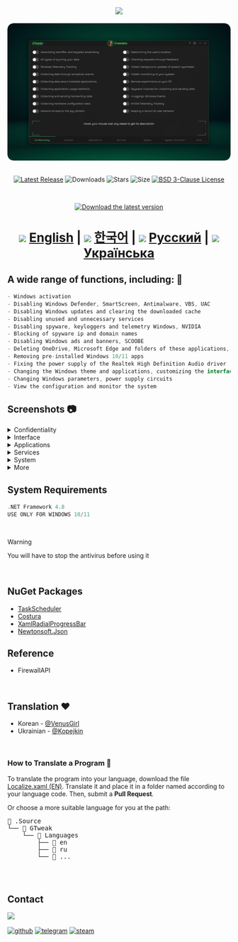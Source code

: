 <div align="center">
<img  src="https://github.com/user-attachments/assets/e63d303a-2d07-4882-8a68-cb43ebbbe7df"/><br/><br/> 

<img src="https://github.com/Greedeks/GTweak/blob/main/.github/Preview.gif"/>
<br/><br/>

[![Latest Release](https://img.shields.io/github/v/release/Greedeks/GTweak?style=for-the-badge&color=16BD72)](https://github.com/Greedeks/GTweak/releases/latest)
![Downloads](https://img.shields.io/github/downloads/Greedeks/GTweak/total.svg?style=for-the-badge&color=%231EB1D2)
![Stars](https://img.shields.io/github/stars/greedeks/gtweak?style=for-the-badge&color=16BD72)
![Size](https://img.shields.io/github/repo-size/greedeks/gtweak?style=for-the-badge&color=%231EB1D2)
[![BSD 3-Clause License](https://img.shields.io/badge/License-BSD%203--Clause-yellow.svg?style=for-the-badge&color=16BD72)](https://github.com/Greedeks/GTweak/blob/main/LICENSE)

<br/>

<a href="https://github.com/Greedeks/GTweak/releases/latest/download/gtweak.exe"><img src="https://github.com/user-attachments/assets/0c2f2947-6d63-46b3-9933-8e72a8b45ed3" width="260" height="68" alt="Download the latest version"></a><br/>

<!-- language --> 
 <h1>
<img width="32 height="32" src="https://github.com/user-attachments/assets/3c13dbd0-ad57-4eca-8e11-49c973376172"/> <a href="https://github.com/Greedeks/GTweak/blob/main/README.md">English</a> |  
   <img width="32 height="32 src="https://github.com/user-attachments/assets/a5b56bef-469f-41d9-ba88-ff8d7cd2c2f1"/> <a href="https://github.com/Greedeks/GTweak/blob/main/README-ko.md">한국어</a> |  
   <img width="32 height="32 src="https://github.com/user-attachments/assets/f836a025-3430-4cdd-9860-0378b7815463"/> <a href="https://github.com/Greedeks/GTweak/blob/main/README-ru.md">Русский</a> |  
   <img width="32 height="32 src="https://github.com/user-attachments/assets/a0b08c5b-96f5-4cca-b38c-7c758d5f0909"/> <a href="https://github.com/Greedeks/GTweak/blob/main/README-uk.md">Українська</a> 
 </h1>
</div>

<h2> A wide range of functions, including: 🔩</h2>

```c#
- Windows activation
- Disabling Windows Defender, SmartScreen, Antimalware, VBS, UAC 
- Disabling Windows updates and clearing the downloaded cache
- Disabling unused and unnecessary services 
- Disabling spyware, keyloggers and telemetry Windows, NVIDIA
- Blocking of spyware ip and domain names
- Disabling Windows ads and banners, SCOOBE
- Deleting OneDrive, Microsoft Edge and folders of these applications, Cortana, widgets
- Removing pre-installed Windows 10/11 apps
- Fixing the power supply of the Realtek High Definition Audio driver
- Changing the Windows theme and applications, customizing the interface
- Changing Windows parameters, power supply circuits
- View the configuration and monitor the system
```

<h2> Screenshots 📷</h2>
<details>
  <summary> Confidentiality </summary>
  <img src="https://github.com/Greedeks/GTweak/blob/main/.github/en/Confidentiality.png"/>
</details>
<details>
  <summary> Interface </summary>
  <img src="https://github.com/Greedeks/GTweak/blob/main/.github/en/Interface.png"/>
</details>
<details>
  <summary> Applications </summary>
  <img src="https://github.com/Greedeks/GTweak/blob/main/.github/en/Applications.png"/>
</details>
<details>
  <summary> Services </summary>
  <img src="https://github.com/Greedeks/GTweak/blob/main/.github/en/Services.png"/>
</details>
<details>
  <summary> System </summary>
  <img src="https://github.com/Greedeks/GTweak/blob/main/.github/en/System.png"/>
</details>
<details>
  <summary> More </summary>
  <img src="https://github.com/Greedeks/GTweak/blob/main/.github/en/More.png"/>
</details>


<h2> System Requirements</h2>

```c++
.NET Framework 4.8
USE ONLY FOR WINDOWS 10/11
```
</br>

> [!WARNING]  
> You will have to stop the antivirus before using it
</br>

## NuGet Packages
- [TaskScheduler](https://www.nuget.org/packages/TaskScheduler/)
- [Costura](https://github.com/Fody/Costura)
- [XamlRadialProgressBar](https://www.nuget.org/packages/XamlRadialProgressBar)
- [Newtonsoft.Json](https://www.nuget.org/packages/Newtonsoft.Json/13.0.2-beta1)

## Reference
- FirewallAPI

</br>

## Translation ❤️ 
- Korean - [@VenusGirl](https://github.com/VenusGirl)
- Ukrainian - [@Kopejkin](https://github.com/Kopejkin)

</br>

### How to Translate a Program 📝
To translate the program into your language, download the file [Localize.xaml (EN)](https://github.com/Greedeks/GTweak/blob/main/.Source/GTweak/Languages/en/Localize.xaml). Translate it and place it in a folder named according to your language code. Then, submit a **Pull Request**.

Or choose a more suitable language for you at the path:
<div>
    <pre>
📂 .Source
└── 📁 GTweak
    └── 📁 Languages
        ├── 📁 en
        ├── 📁 ru
        └── 📁 ...
    </pre>
</div>


</br>

## Contact
<img src="https://avatars.githubusercontent.com/u/82948926?s=400&u=66ddd72b29af1ac8b262281b183da6d191c5a71d&v=4" width="100px;"/>

[![github](https://img.shields.io/badge/Github-gray?style=for-the-badge&logo=github&logoColor=white)](https://github.com/Greedeks)
[![telegram](https://img.shields.io/badge/Telegram-1DA1F2?style=for-the-badge&logo=telegram&logoColor=white)](https://t.me/Greedeks)
[![steam](https://img.shields.io/badge/STEAM-042430?style=for-the-badge&logo=steam&logoColor=white)](https://steamcommunity.com/id/greedeks/)
